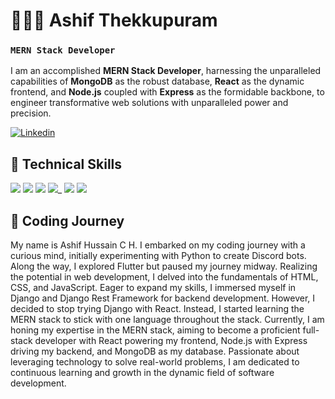 # 👨🏻‍💻 Ashif Thekkupuram

### **`MERN Stack Developer`**

I am an accomplished **MERN Stack Developer**, harnessing the unparalleled capabilities of **MongoDB** as the robust database, **React** as the dynamic frontend, and **Node.js** coupled with **Express** as the formidable backbone, to engineer transformative web solutions with unparalleled power and precision.

<p align="left">
  <a href="https://www.linkedin.com/in/ashif-thekkupuram-87985818a/">
    <img alt="Linkedin" title="Linkedin" src="https://img.shields.io/badge/LinkedIn-0077B5?style=for-the-badge&logo=linkedin&logoColor=white"/></a>
  
</p>


## 🤖 Technical Skills

<img src="https://img.shields.io/badge/MongoDB-4EA94B?style=for-the-badge&logo=mongodb&logoColor=white"/>
<img src="https://img.shields.io/badge/Express%20js-000000?style=for-the-badge&logo=express&logoColor=white"/>
<img src="https://img.shields.io/badge/React-20232A?style=for-the-badge&logo=react&logoColor=61DAFB"/>
<img src="https://img.shields.io/badge/Node%20js-339933?style=for-the-badge&logo=nodedotjs&logoColor=white"/>_
<img src="https://img.shields.io/badge/JavaScript-323330?style=for-the-badge&logo=javascript&logoColor=F7DF1E"/>
<img src="https://img.shields.io/badge/Python-FFD43B?style=for-the-badge&logo=python&logoColor=blue"/>





## 🧗 Coding Journey
My name is Ashif Hussain C H. I embarked on my coding journey with a curious mind, initially experimenting with Python to create Discord bots. Along the way, I explored Flutter but paused my journey midway. Realizing the potential in web development, I delved into the fundamentals of HTML, CSS, and JavaScript. Eager to expand my skills, I immersed myself in Django and Django Rest Framework for backend development. However, I decided to stop trying Django with React. Instead, I started learning the MERN stack to stick with one language throughout the stack. Currently, I am honing my expertise in the MERN stack, aiming to become a proficient full-stack developer with React powering my frontend, Node.js with Express driving my backend, and MongoDB as my database. Passionate about leveraging technology to solve real-world problems, I am dedicated to continuous learning and growth in the dynamic field of software development.
